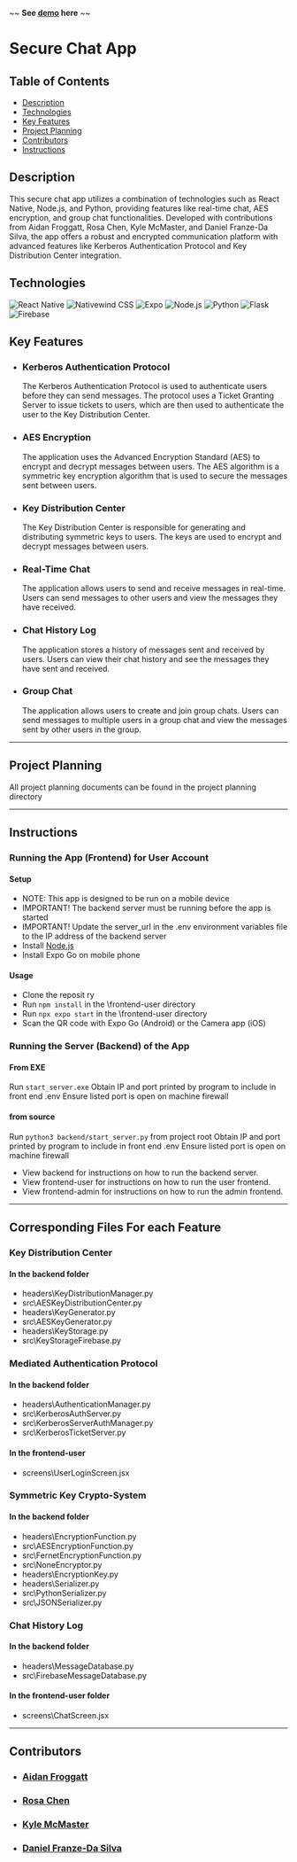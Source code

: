 ~~ **See <a href="https://youtu.be/D-qMPdupPTQ" target="_blank">demo</a> here** ~~
# Secure Chat App
## Table of Contents
- [Description](#description)
- [Technologies](#technologies)
- [Key Features](#key-features)
- [Project Planning](#project-planning)
- [Contributors](#contributors)
- [Instructions](#instructions)
## Description
This secure chat app utilizes a combination of technologies such as React Native, Node.js, and Python, providing features like real-time chat, AES encryption, and group chat functionalities. Developed with contributions from Aidan Froggatt, Rosa Chen, Kyle McMaster, and Daniel Franze-Da Silva, the app offers a robust and encrypted communication platform with advanced features like Kerberos Authentication Protocol and Key Distribution Center integration.

## Technologies
![React Native](https://img.shields.io/badge/-React%20Native-61DAFB?logo=react&logoColor=white&style=flat)
![Nativewind CSS](https://img.shields.io/badge/-Nativewind%20CSS-000000?logo=tailwind-css&logoColor=white&style=flat)
![Expo](https://img.shields.io/badge/-Expo-000020?logo=expo&logoColor=white&style=flat)
![Node.js](https://img.shields.io/badge/-Node.js-339933?logo=node.js&logoColor=white&style=flat)
![Python](https://img.shields.io/badge/-Python-3776AB?logo=python&logoColor=white&style=flat)
![Flask](https://img.shields.io/badge/-Flask-000000?logo=flask&logoColor=white&style=flat)
![Firebase](https://img.shields.io/badge/-Firebase-FFCA28?logo=firebase&logoColor=white&style=flat)
## Key Features
- ### Kerberos Authentication Protocol
  The Kerberos Authentication Protocol is used to authenticate users before they can send messages. The protocol uses a Ticket Granting Server to issue tickets to users, which are then used to authenticate the user to the Key Distribution Center.
- ### AES Encryption
  The application uses the Advanced Encryption Standard (AES) to encrypt and decrypt messages between users. The AES algorithm is a symmetric key encryption algorithm that is used to secure the messages sent between users.
- ### Key Distribution Center
  The Key Distribution Center is responsible for generating and distributing symmetric keys to users. The keys are used to encrypt and decrypt messages between users.
- ### Real-Time Chat
  The application allows users to send and receive messages in real-time. Users can send messages to other users and view the messages they have received.
- ### Chat History Log
  The application stores a history of messages sent and received by users. Users can view their chat history and see the messages they have sent and received.
- ### Group Chat
  The application allows users to create and join group chats. Users can send messages to multiple users in a group chat and view the messages sent by other users in the group.

---

## Project Planning
All project planning documents can be found in the project planning directory

---

## Instructions
### Running the App (Frontend) for User Account
#### Setup
- NOTE: This app is designed to be run on a mobile device
- IMPORTANT! The backend server must be running before the app is started
- IMPORTANT! Update the server_url in the .env environment variables file to the IP address of the backend server 
- Install [Node.js](https://nodejs.org/en/)
- Install Expo Go on mobile phone
#### Usage
- Clone the reposit ry
- Run `npm install` in the \frontend-user directory
- Run `npx expo start` in the \frontend-user directory
- Scan the QR code with Expo Go (Android) or the Camera app (iOS)
### Running the Server (Backend) of the App
#### From EXE
Run `start_server.exe`
Obtain IP and port printed by program to include in front end .env
Ensure listed port is open on machine firewall
#### from source
Run `python3 backend/start_server.py` from project root
Obtain IP and port printed by program to include in front end .env
Ensure listed port is open on machine firewall
- View backend for instructions on how to run the backend server.
- View frontend-user for instructions on how to run the user frontend.
- View frontend-admin for instructions on how to run the admin frontend.

---

## Corresponding Files For each Feature
### Key Distribution Center
#### In the backend folder
* headers\KeyDistributionManager.py
* src\AESKeyDistributionCenter.py
* headers\KeyGenerator.py
* src\AESKeyGenerator.py
* headers\KeyStorage.py
* src\KeyStorageFirebase.py
### Mediated Authentication Protocol
#### In the backend folder
* headers\AuthenticationManager.py
* src\KerberosAuthServer.py
* src\KerberosServerAuthManager.py
* src\KerberosTicketServer.py
#### In the frontend-user
* screens\UserLoginScreen.jsx
### Symmetric Key Crypto-System
#### In the backend folder
* headers\EncryptionFunction.py
* src\AESEncryptionFunction.py
* src\FernetEncryptionFunction.py
* src\NoneEncryptor.py
* headers\EncryptionKey.py
* headers\Serializer.py
* src\PythonSerializer.py
* src\JSONSerializer.py
### Chat History Log
#### In the backend folder
* headers\MessageDatabase.py
* src\FirebaseMessageDatabase.py
#### In the frontend-user folder
* screens\ChatScreen.jsx

--- 

## Contributors
- ### [Aidan Froggatt](https://github.com/aidanfroggatt)
- ### [Rosa Chen](https://github.com/rosachen3)
- ### [Kyle McMaster](https://github.com/KyleJMcMaster)
- ### [Daniel Franze-Da Silva](https://github.com/DanielFD04)

